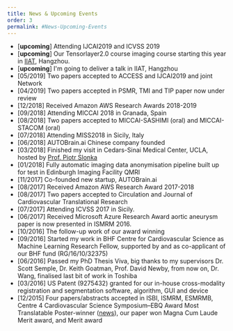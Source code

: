 ```yaml
---
title: News & Upcoming Events
order: 3
permalink: #News-Upcoming-Events
---
```

* [**upcoming**] Attending IJCAI2019 and ICVSS 2019 <br>
* [**upcoming**] Our Tensorlayer2.0 course imaging course starting this year in [IIAT](http://106.15.88.217/), Hangzhou.<br>
* [**upcoming**] I'm going to deliver a talk in IIAT, Hangzhou <br>
* [05/2019] Two papers accepted to ACCESS and IJCAI2019 and joint Network <br>
* [04/2019] Two papers accepted in PSMR, TMI and TIP paper now under review <nr>
* [12/2018] Received Amazon AWS Research Awards 2018-2019
* [09/2018] Attending MICCAI 2018 in Granada, Spain <br>
* [08/2018] Two papers accepted to MICCAI-SASHIMI (oral) and MICCAI-STACOM (oral) <br>
* [07/2018] Attending MISS2018 in Sicily, Italy <br>
* [06/2018] AUTOBrain.ai Chinese company founded
* [03/2018] Finished my visit in Cedars-Sinai Medical Center, UCLA, hosted by [Prof. Piotr Slonka](https://bio.csmc.edu/view/15145/Piotr-Slomka.aspx)<br>
* [01/2018] Fully automatic imaging data anonymisation pipeline built up for test in Edinburgh Imaging Facility QMRI<br>
* [11/2017] Co-founded new startup, AUTOBrain.ai <br>
* [08/2017] Received Amazon AWS Research Award 2017-2018 <br>
* [08/2017] Two papers accepted to Circulation and Journal of Cardiovascular Translational Research <br>
* [07/2017] Attending ICVSS 2017 in Sicily.
* [06/2017] Received Microsoft Azure Research Award aortic aneurysm paper is now presented in ISMRM 2016.
* [10/2016] The follow-up work of our award winning 
* [09/2016] Started my work in BHF Centre for Cardiovascular Science as Machine Learning Research Fellow, supported by and as co-applicant of our BHF fund (RG/16/10/32375) <br>
* [06/2016] Passed my PhD Thesis Viva, big thanks to my supervisors Dr. Scott Semple, Dr. Keith Goatman, Prof. David Newby, from now on, Dr. Wang, finalised last bit of work in Toshiba <br>
* [03/2016] US Patent (9275432) granted for our in-house cross-modality registration and segmentation software, algorithm, GUI and device <br>
* [12/2015] Four papers/abstracts accepted in ISBI, ISMRM, ESMRMB, Centre 4 Cardiovascular Science Symposium–EBQ Award Most Translatable Poster-winner ([news](https://twitter.com/edinburghbq/status/481751286954885120?lang=en-gb)), our paper won Magna Cum Laude Merit award, and Merit award
